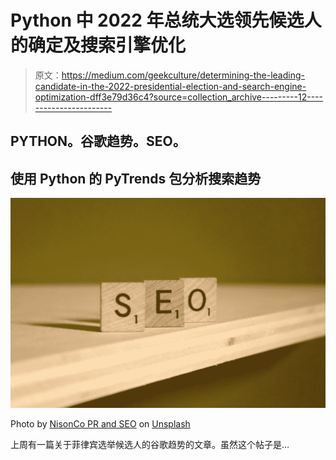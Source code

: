 # Python 中 2022 年总统大选领先候选人的确定及搜索引擎优化

> 原文：<https://medium.com/geekculture/determining-the-leading-candidate-in-the-2022-presidential-election-and-search-engine-optimization-dff3e79d36c4?source=collection_archive---------12----------------------->

## PYTHON。谷歌趋势。SEO。

## 使用 Python 的 PyTrends 包分析搜索趋势

![](img/1121a3ef7c8158936d229c638504e1db.png)

Photo by [NisonCo PR and SEO](https://unsplash.com/@nisoncoprseo?utm_source=medium&utm_medium=referral) on [Unsplash](https://unsplash.com?utm_source=medium&utm_medium=referral)

上周有一篇关于菲律宾选举候选人的谷歌趋势的文章。虽然这个帖子是…